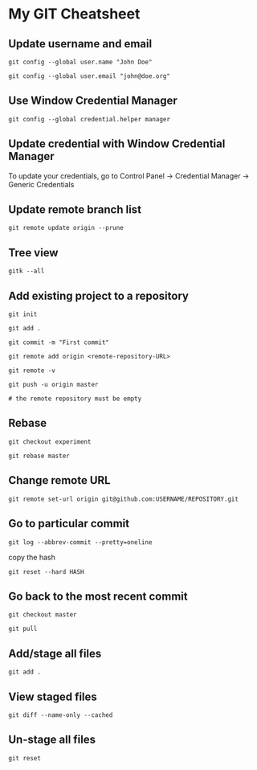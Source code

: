 # My GIT Cheatsheet

## Update username and email
`git config --global user.name "John Doe"`

`git config --global user.email "john@doe.org"`

## Use Window Credential Manager

`git config --global credential.helper manager`

## Update credential with Window Credential Manager
To update your credentials, go to Control Panel -> Credential Manager -> Generic Credentials

## Update remote branch list
`git remote update origin --prune`

## Tree view
`gitk --all`

## Add existing project to a repository
`git init`

`git add .`

`git commit -m "First commit"`

`git remote add origin <remote-repository-URL>`

`git remote -v`

`git push -u origin master`

`# the remote repository must be empty`

## Rebase
`git checkout experiment`

`git rebase master`

## Change remote URL
`git remote set-url origin git@github.com:USERNAME/REPOSITORY.git`

## Go to particular commit
`git log --abbrev-commit --pretty=oneline`

copy the hash

`git reset --hard HASH`

## Go back to the most recent commit

`git checkout master`

`git pull`

## Add/stage all files

`git add .`

## View staged files

`git diff --name-only --cached`

## Un-stage all files

`git reset`
